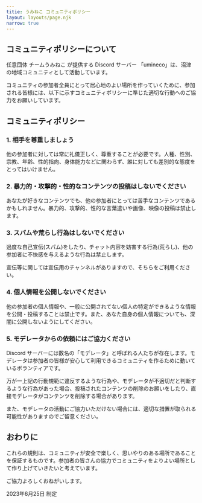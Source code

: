 ```yaml
---
titie: うみねこ コミュニティポリシー
layout: layouts/page.njk
narrow: true
---
```

## コミュニティポリシーについて

任意団体 チームうみねこ が提供する Discord サーバー 「umineco」は、沼津の地域コミュニティとして活動しています。

コミュニティの参加者全員にとって居心地のよい場所を作っていくために、参加される皆様には、以下に示すコミュニティポリシーに準じた適切な行動へのご協力をお願いしています。

## コミュニティポリシー

### 1. 相手を尊重しましょう

他の参加者に対しては常に礼儀正しく、尊重することが必要です。人種、性別、宗教、年齢、性的指向、身体能力などに関わらず、誰に対しても差別的な態度をとってはいけません。

### 2. 暴力的・攻撃的・性的なコンテンツの投稿はしないでください

あなたが好きなコンテンツでも、他の参加者にとっては苦手なコンテンツであるかもしれません。暴力的、攻撃的、性的な言葉遣いや画像、映像の投稿は禁止します。

### 3. スパムや荒らし行為はしないでください

過度な自己宣伝(スパム)をしたり、チャット内容を妨害する行為(荒らし)、他の参加者に不快感を与えるような行為は禁止します。

宣伝等に関しては宣伝用のチャンネルがありますので、そちらをご利用ください。

### 4. 個人情報を公開しないでください

他の参加者の個人情報や、一般に公開されてない個人の特定ができるような情報を公開・投稿することは禁止です。また、あなた自身の個人情報についても、深闇に公開しないようにしてください。

### 5. モデレータからの依頼にはご協力ください

Discord サーバーには数名の「モデレータ」と呼ばれる人たちが存在します。モデレータは参加者の皆様が安心して利用できるコミュニティを作るために動いているボランティアです。

万が一上記の行動規範に違反するような行為や、モデレータが不適切だと判断するような行為があった場合、投稿されたコンテンツの削除のお願いをしたり、直接モデレータがコンテンツを削除する場合があります。

また、モデレータの活動にご協力いただけない場合には、適切な措置が取られる可能性がありますのでご留意ください。

## おわりに

これらの規則は、コミュニティが安全で楽しく、思いやりのある場所であることを保証するものです。参加者の皆さんの協力でコミュニティをよりよい場所として作り上げていきたいと考えています。

ご協力よろしくおねがいします。 

2023年6月25日 制定
